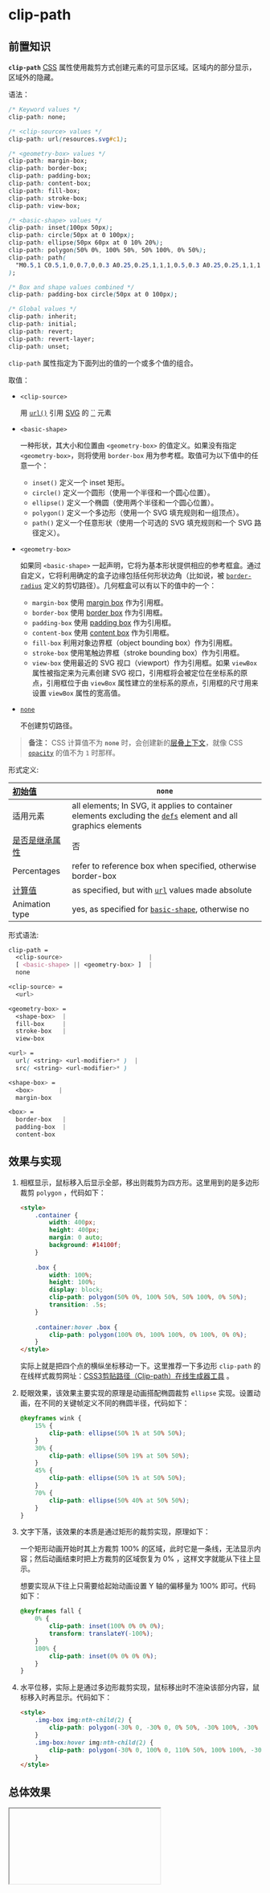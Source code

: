 # clip-path

## 前置知识

**`clip-path`** [CSS](https://developer.mozilla.org/zh-CN/docs/Web/CSS) 属性使用裁剪方式创建元素的可显示区域。区域内的部分显示，区域外的隐藏。

语法：

```css
/* Keyword values */
clip-path: none;

/* <clip-source> values */
clip-path: url(resources.svg#c1);

/* <geometry-box> values */
clip-path: margin-box;
clip-path: border-box;
clip-path: padding-box;
clip-path: content-box;
clip-path: fill-box;
clip-path: stroke-box;
clip-path: view-box;

/* <basic-shape> values */
clip-path: inset(100px 50px);
clip-path: circle(50px at 0 100px);
clip-path: ellipse(50px 60px at 0 10% 20%);
clip-path: polygon(50% 0%, 100% 50%, 50% 100%, 0% 50%);
clip-path: path(
  "M0.5,1 C0.5,1,0,0.7,0,0.3 A0.25,0.25,1,1,1,0.5,0.3 A0.25,0.25,1,1,1,1,0.3 C1,0.7,0.5,1,0.5,1 Z"
);

/* Box and shape values combined */
clip-path: padding-box circle(50px at 0 100px);

/* Global values */
clip-path: inherit;
clip-path: initial;
clip-path: revert;
clip-path: revert-layer;
clip-path: unset;
```

`clip-path` 属性指定为下面列出的值的一个或多个值的组合。

取值：

- `<clip-source>`

  用 [`url()`](https://developer.mozilla.org/zh-CN/docs/Web/CSS/url) 引用 [SVG](https://developer.mozilla.org/zh-CN/docs/Web/SVG) 的 [``](https://developer.mozilla.org/zh-CN/docs/Web/SVG/Element/clipPath) 元素

- `<basic-shape>`

  一种形状，其大小和位置由 `<geometry-box>` 的值定义。如果没有指定 `<geometry-box>`，则将使用 `border-box` 用为参考框。取值可为以下值中的任意一个：

  - `inset()` 定义一个 inset 矩形。
  - `circle()` 定义一个圆形（使用一个半径和一个圆心位置）。
  - `ellipse()`  定义一个椭圆（使用两个半径和一个圆心位置）。
  - `polygon()`  定义一个多边形（使用一个 SVG 填充规则和一组顶点）。
  - `path()`  定义一个任意形状（使用一个可选的 SVG 填充规则和一个 SVG 路径定义）。

- `<geometry-box>`

  如果同 `<basic-shape>` 一起声明，它将为基本形状提供相应的参考框盒。通过自定义，它将利用确定的盒子边缘包括任何形状边角（比如说，被 [`border-radius`](https://developer.mozilla.org/zh-CN/docs/Web/CSS/border-radius) 定义的剪切路径）。几何框盒可以有以下的值中的一个：

  - `margin-box` 使用 [margin box](https://developer.mozilla.org/zh-CN/docs/Web/CSS/CSS_shapes/From_box_values#margin-box) 作为引用框。
  - `border-box` 使用 [border box](https://developer.mozilla.org/zh-CN/docs/Web/CSS/CSS_shapes/From_box_values#border-box) 作为引用框。
  - `padding-box` 使用 [padding box](https://developer.mozilla.org/zh-CN/docs/Web/CSS/CSS_shapes/From_box_values#padding-box) 作为引用框。
  - `content-box` 使用 [content box](https://developer.mozilla.org/zh-CN/docs/Web/CSS/CSS_shapes/From_box_values#content-box) 作为引用框。
  - `fill-box` 利用对象边界框（object bounding box）作为引用框。
  - `stroke-box` 使用笔触边界框（stroke bounding box）作为引用框。
  - `view-box` 使用最近的 SVG 视口（viewport）作为引用框。如果 `viewBox` 属性被指定来为元素创建 SVG 视口，引用框将会被定位在坐标系的原点，引用框位于由 `viewBox` 属性建立的坐标系的原点，引用框的尺寸用来设置 `viewBox` 属性的宽高值。

- [`none`](https://developer.mozilla.org/zh-CN/docs/Web/CSS/clip-path#none)

  不创建剪切路径。

> **备注：** CSS 计算值不为 **`none`** 时，会创建新的[层叠上下文](https://developer.mozilla.org/zh-CN/docs/Web/CSS/CSS_positioned_layout/Understanding_z-index/Stacking_context)，就像 CSS [`opacity`](https://developer.mozilla.org/zh-CN/docs/Web/CSS/opacity) 的值不为 `1` 时那样。

形式定义:

| [初始值](https://developer.mozilla.org/zh-CN/docs/Web/CSS/initial_value) | `none`                                                       |
| :----------------------------------------------------------- | ------------------------------------------------------------ |
| 适用元素                                                     | all elements; In SVG, it applies to container elements excluding the [`defs`](https://developer.mozilla.org/zh-CN/docs/Web/SVG/Element/defs) element and all graphics elements |
| [是否是继承属性](https://developer.mozilla.org/zh-CN/docs/Web/CSS/Inheritance) | 否                                                           |
| Percentages                                                  | refer to reference box when specified, otherwise border-box  |
| [计算值](https://developer.mozilla.org/zh-CN/docs/Web/CSS/computed_value) | as specified, but with [`url`](https://developer.mozilla.org/zh-CN/docs/Web/CSS/url) values made absolute |
| Animation type                                               | yes, as specified for [`basic-shape`](https://developer.mozilla.org/zh-CN/docs/Web/CSS/basic-shape), otherwise no |

形式语法:

```css
clip-path = 
  <clip-source>                        |
  [ <basic-shape> || <geometry-box> ]  |
  none                                 

<clip-source> = 
  <url>  

<geometry-box> = 
  <shape-box>  |
  fill-box     |
  stroke-box   |
  view-box     

<url> = 
  url( <string> <url-modifier>* )  |
  src( <string> <url-modifier>* )  

<shape-box> = 
  <box>       |
  margin-box  

<box> = 
  border-box   |
  padding-box  |
  content-box  
```

## 效果与实现

1. 相框显示，鼠标移入后显示全部，移出则裁剪为四方形。这里用到的是多边形裁剪 `polygon` ，代码如下：

   ```html
   <style>
       .container {
           width: 400px;
           height: 400px;
           margin: 0 auto;
           background: #14100f;
       }
       
       .box {
           width: 100%;
           height: 100%;
           display: block;
           clip-path: polygon(50% 0%, 100% 50%, 50% 100%, 0% 50%);
           transition: .5s;
       }
       
       .container:hover .box {
           clip-path: polygon(100% 0%, 100% 100%, 0% 100%, 0% 0%);
       }
   </style>
   ```

   实际上就是把四个点的横纵坐标移动一下。这里推荐一下多边形 `clip-path` 的在线样式裁剪网址：[CSS3剪贴路径（Clip-path）在线生成器工具](http://tools.jb51.net/code/css3path) 。

2. 眨眼效果，该效果主要实现的原理是动画搭配椭圆裁剪 `ellipse` 实现。设置动画，在不同的关键帧定义不同的椭圆半径，代码如下：

   ```css
   @keyframes wink {
       15% {
           clip-path: ellipse(50% 1% at 50% 50%);
       }
       30% {
           clip-path: ellipse(50% 19% at 50% 50%);
       }
       45% {
           clip-path: ellipse(50% 1% at 50% 50%);
       }
       70% {
           clip-path: ellipse(50% 40% at 50% 50%);
       }
   }
   ```

3. 文字下落，该效果的本质是通过矩形的裁剪实现，原理如下：

   一个矩形动画开始时其上方裁剪 100% 的区域，此时它是一条线，无法显示内容；然后动画结束时把上方裁剪的区域恢复为 0% ，这样文字就能从下往上显示。

   想要实现从下往上只需要给起始动画设置 Y 轴的偏移量为 100% 即可。代码如下：

   ```css
   @keyframes fall {
       0% {
           clip-path: inset(100% 0% 0% 0%);
           transform: translateY(-100%);
       }
       100% {
           clip-path: inset(0% 0% 0% 0%);
       }
   }
   ```

4. 水平位移，实际上是通过多边形裁剪实现，鼠标移出时不渲染该部分内容，鼠标移入时再显示。代码如下：

   ```html
   <style>
       .img-box img:nth-child(2) {
           clip-path: polygon(-30% 0, -30% 0, 0% 50%, -30% 100%, -30% 100%);
       }
       .img-box:hover img:nth-child(2) {
           clip-path: polygon(-30% 0, 100% 0, 110% 50%, 100% 100%, -30% 100%);
       }
   </style>
   ```

## 总体效果
<Iframe url="https://duyidao.github.io/blogweb/#/detail/css/clipPath" />